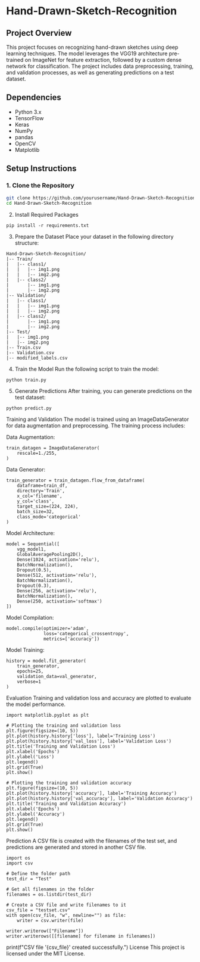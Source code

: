 # Hand-Drawn-Sketch-Recognition

## Project Overview
This project focuses on recognizing hand-drawn sketches using deep learning techniques. The model leverages the VGG19 architecture pre-trained on ImageNet for feature extraction, followed by a custom dense network for classification. The project includes data preprocessing, training, and validation processes, as well as generating predictions on a test dataset.

## Dependencies
- Python 3.x
- TensorFlow
- Keras
- NumPy
- pandas
- OpenCV
- Matplotlib

## Setup Instructions

### 1. Clone the Repository
```bash
git clone https://github.com/yourusername/Hand-Drawn-Sketch-Recognition.git
cd Hand-Drawn-Sketch-Recognition
```
2. Install Required Packages
```
pip install -r requirements.txt
```
3. Prepare the Dataset
Place your dataset in the following directory structure:
```
Hand-Drawn-Sketch-Recognition/
|-- Train/
|   |-- class1/
|   |   |-- img1.png
|   |   |-- img2.png
|   |-- class2/
|       |-- img1.png
|       |-- img2.png
|-- Validation/
|   |-- class1/
|   |   |-- img1.png
|   |   |-- img2.png
|   |-- class2/
|       |-- img1.png
|       |-- img2.png
|-- Test/
|   |-- img1.png
|   |-- img2.png
|-- Train.csv
|-- Validation.csv
|-- modified_labels.csv
```
4. Train the Model
Run the following script to train the model:
```
python train.py
```
5. Generate Predictions
After training, you can generate predictions on the test dataset:
```
python predict.py
```
Training and Validation
The model is trained using an ImageDataGenerator for data augmentation and preprocessing. The training process includes:

Data Augmentation:
```
train_datagen = ImageDataGenerator(
    rescale=1./255,
)
```
Data Generator:
```
train_generator = train_datagen.flow_from_dataframe(
    dataframe=train_df,
    directory='Train',
    x_col='filename',
    y_col='class',
    target_size=(224, 224),
    batch_size=32,
    class_mode='categorical'
)
```
Model Architecture:
```
model = Sequential([
    vgg_model1,
    GlobalAveragePooling2D(),
    Dense(1024, activation='relu'),
    BatchNormalization(),
    Dropout(0.5),
    Dense(512, activation='relu'),
    BatchNormalization(),
    Dropout(0.3),
    Dense(256, activation='relu'),
    BatchNormalization(),
    Dense(250, activation='softmax')
])
```
Model Compilation:
```
model.compile(optimizer='adam',
              loss='categorical_crossentropy',
              metrics=['accuracy'])
```
Model Training:
```
history = model.fit_generator(
    train_generator,
    epochs=25,
    validation_data=val_generator,
    verbose=1
)
```
Evaluation
Training and validation loss and accuracy are plotted to evaluate the model performance.
```
import matplotlib.pyplot as plt

# Plotting the training and validation loss
plt.figure(figsize=(10, 5))
plt.plot(history.history['loss'], label='Training Loss')
plt.plot(history.history['val_loss'], label='Validation Loss')
plt.title('Training and Validation Loss')
plt.xlabel('Epochs')
plt.ylabel('Loss')
plt.legend()
plt.grid(True)
plt.show()

# Plotting the training and validation accuracy
plt.figure(figsize=(10, 5))
plt.plot(history.history['accuracy'], label='Training Accuracy')
plt.plot(history.history['val_accuracy'], label='Validation Accuracy')
plt.title('Training and Validation Accuracy')
plt.xlabel('Epochs')
plt.ylabel('Accuracy')
plt.legend()
plt.grid(True)
plt.show()
```
Prediction
A CSV file is created with the filenames of the test set, and predictions are generated and stored in another CSV file.
```
import os
import csv

# Define the folder path
test_dir = "Test"

# Get all filenames in the folder
filenames = os.listdir(test_dir)

# Create a CSV file and write filenames to it
csv_file = "testset.csv"
with open(csv_file, "w", newline="") as file:
    writer = csv.writer(file)
```
    writer.writerow(["Filename"])
    writer.writerows([[filename] for filename in filenames])

print(f"CSV file '{csv_file}' created successfully.")
License
This project is licensed under the MIT License.
